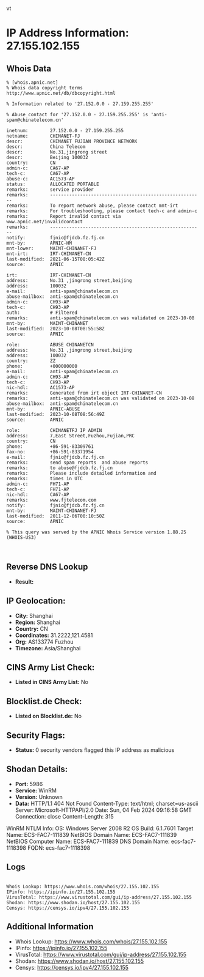 vt
# IP Address Information: 27.155.102.155

## Whois Data
```
% [whois.apnic.net]
% Whois data copyright terms    http://www.apnic.net/db/dbcopyright.html

% Information related to '27.152.0.0 - 27.159.255.255'

% Abuse contact for '27.152.0.0 - 27.159.255.255' is 'anti-spam@chinatelecom.cn'

inetnum:        27.152.0.0 - 27.159.255.255
netname:        CHINANET-FJ
descr:          CHINANET FUJIAN PROVINCE NETWORK
descr:          China Telecom
descr:          No.31,jingrong street
descr:          Beijing 100032
country:        CN
admin-c:        CA67-AP
tech-c:         CA67-AP
abuse-c:        AC1573-AP
status:         ALLOCATED PORTABLE
remarks:        service provider
remarks:        --------------------------------------------------------
remarks:        To report network abuse, please contact mnt-irt
remarks:        For troubleshooting, please contact tech-c and admin-c
remarks:        Report invalid contact via www.apnic.net/invalidcontact
remarks:        --------------------------------------------------------
notify:         fjnic@fjdcb.fz.fj.cn
mnt-by:         APNIC-HM
mnt-lower:      MAINT-CHINANET-FJ
mnt-irt:        IRT-CHINANET-CN
last-modified:  2021-06-15T08:05:42Z
source:         APNIC

irt:            IRT-CHINANET-CN
address:        No.31 ,jingrong street,beijing
address:        100032
e-mail:         anti-spam@chinatelecom.cn
abuse-mailbox:  anti-spam@chinatelecom.cn
admin-c:        CH93-AP
tech-c:         CH93-AP
auth:           # Filtered
remarks:        anti-spam@chinatelecom.cn was validated on 2023-10-08
mnt-by:         MAINT-CHINANET
last-modified:  2023-10-08T08:55:58Z
source:         APNIC

role:           ABUSE CHINANETCN
address:        No.31 ,jingrong street,beijing
address:        100032
country:        ZZ
phone:          +000000000
e-mail:         anti-spam@chinatelecom.cn
admin-c:        CH93-AP
tech-c:         CH93-AP
nic-hdl:        AC1573-AP
remarks:        Generated from irt object IRT-CHINANET-CN
remarks:        anti-spam@chinatelecom.cn was validated on 2023-10-08
abuse-mailbox:  anti-spam@chinatelecom.cn
mnt-by:         APNIC-ABUSE
last-modified:  2023-10-08T08:56:49Z
source:         APNIC

role:           CHINANETFJ IP ADMIN
address:        7,East Street,Fuzhou,Fujian,PRC
country:        CN
phone:          +86-591-83309761
fax-no:         +86-591-83371954
e-mail:         fjnic@fjdcb.fz.fj.cn
remarks:        send spam reports  and abuse reports
remarks:        to abuse@fjdcb.fz.fj.cn
remarks:        Please include detailed information and
remarks:        times in UTC
admin-c:        FH71-AP
tech-c:         FH71-AP
nic-hdl:        CA67-AP
remarks:        www.fjtelecom.com
notify:         fjnic@fjdcb.fz.fj.cn
mnt-by:         MAINT-CHINANET-FJ
last-modified:  2011-12-06T00:10:50Z
source:         APNIC

% This query was served by the APNIC Whois Service version 1.88.25 (WHOIS-US3)



```
## Reverse DNS Lookup
- **Result:** 

## IP Geolocation:
- **City:** Shanghai
- **Region:** Shanghai
- **Country:** CN
- **Coordinates:** 31.2222,121.4581
- **Org:** AS133774 Fuzhou
- **Timezone:** Asia/Shanghai

## CINS Army List Check:
- **Listed in CINS Army List:** 
No

## Blocklist.de Check:
- **Listed on Blocklist.de:** 
No

## Security Flags:
- **Status:** 0 security vendors flagged this IP address as malicious

## Shodan Details:
- **Port:** 5986
- **Service:** WinRM
- **Version:** Unknown
- **Data:** HTTP/1.1 404 Not Found
Content-Type: text/html; charset=us-ascii
Server: Microsoft-HTTPAPI/2.0
Date: Sun, 04 Feb 2024 09:16:58 GMT
Connection: close
Content-Length: 315


WinRM NTLM Info:
  OS: Windows Server 2008 R2
  OS Build: 6.1.7601
  Target Name: ECS-FAC7-111839
  NetBIOS Domain Name: ECS-FAC7-111839
  NetBIOS Computer Name: ECS-FAC7-111839
  DNS Domain Name: ecs-fac7-1118398
  FQDN: ecs-fac7-1118398


## Logs
```

Whois Lookup: https://www.whois.com/whois/27.155.102.155
IPinfo: https://ipinfo.io/27.155.102.155
VirusTotal: https://www.virustotal.com/gui/ip-address/27.155.102.155
Shodan: https://www.shodan.io/host/27.155.102.155
Censys: https://censys.io/ipv4/27.155.102.155

```
## Additional Information
- Whois Lookup: https://www.whois.com/whois/27.155.102.155
- IPinfo: https://ipinfo.io/27.155.102.155
- VirusTotal: https://www.virustotal.com/gui/ip-address/27.155.102.155
- Shodan: https://www.shodan.io/host/27.155.102.155
- Censys: https://censys.io/ipv4/27.155.102.155

